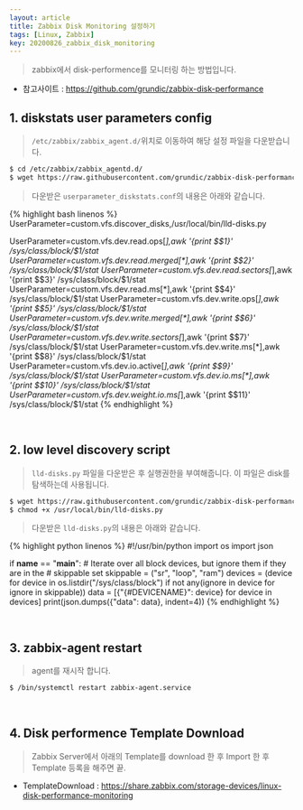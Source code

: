 ```yaml
---
layout: article
title: Zabbix Disk Monitoring 설정하기
tags: [Linux, Zabbix]
key: 20200826_zabbix_disk_monitoring
---
```


> zabbix에서 disk-performence를 모니터링 하는 방법입니다.

- 참고사이트 : <https://github.com/grundic/zabbix-disk-performance>

## 1. diskstats user parameters config

> `/etc/zabbix/zabbix_agent.d/`위치로 이동하여 해당 설정 파일을 다운받습니다.

``` bash
$ cd /etc/zabbix/zabbix_agentd.d/
$ wget https://raw.githubusercontent.com/grundic/zabbix-disk-performance/master/userparameter_diskstats.conf -O /etc/zabbix/zabbix_agentd.d/userparameter_diskstats.conf
```
> 다운받은 `userparameter_diskstats.conf`의 내용은 아래와 같습니다.

{% highlight bash linenos %}
UserParameter=custom.vfs.discover_disks,/usr/local/bin/lld-disks.py

UserParameter=custom.vfs.dev.read.ops[*],awk '{print $$1}' /sys/class/block/$1/stat
UserParameter=custom.vfs.dev.read.merged[*],awk '{print $$2}' /sys/class/block/$1/stat
UserParameter=custom.vfs.dev.read.sectors[*],awk '{print $$3}' /sys/class/block/$1/stat
UserParameter=custom.vfs.dev.read.ms[*],awk '{print $$4}' /sys/class/block/$1/stat
UserParameter=custom.vfs.dev.write.ops[*],awk '{print $$5}' /sys/class/block/$1/stat
UserParameter=custom.vfs.dev.write.merged[*],awk '{print $$6}' /sys/class/block/$1/stat
UserParameter=custom.vfs.dev.write.sectors[*],awk '{print $$7}' /sys/class/block/$1/stat
UserParameter=custom.vfs.dev.write.ms[*],awk '{print $$8}' /sys/class/block/$1/stat
UserParameter=custom.vfs.dev.io.active[*],awk '{print $$9}' /sys/class/block/$1/stat
UserParameter=custom.vfs.dev.io.ms[*],awk '{print $$10}' /sys/class/block/$1/stat
UserParameter=custom.vfs.dev.weight.io.ms[*],awk '{print $$11}' /sys/class/block/$1/stat
{% endhighlight %}

<br>

## 2. low level discovery script

> `lld-disks.py` 파일을 다운받은 후 실행권한을 부여해줍니다. 이 파일은 disk를 탐색하는데 사용됩니다.

```bash
$ wget https://raw.githubusercontent.com/grundic/zabbix-disk-performance/master/lld-disks.py -O /usr/local/bin/lld-disks.py
$ chmod +x /usr/local/bin/lld-disks.py
```

> 다운받은 `lld-disks.py`의 내용은 아래와 같습니다.

{% highlight python linenos %}
#!/usr/bin/python
import os
import json

if __name__ == "__main__":
    # Iterate over all block devices, but ignore them if they are in the
    # skippable set
    skippable = ("sr", "loop", "ram")
    devices = (device for device in os.listdir("/sys/class/block")
               if not any(ignore in device for ignore in skippable))
    data = [{"{#DEVICENAME}": device} for device in devices]
    print(json.dumps({"data": data}, indent=4))
{% endhighlight %}  

<br>

## 3. zabbix-agent restart

> agent를 재시작 합니다.

```bash
$ /bin/systemctl restart zabbix-agent.service
```

<br>

## 4. Disk performence Template Download

> Zabbix Server에서 아래의 Template를 download 한 후 Import 한 후 Template 등록을 해주면 끝.

- TemplateDownload : <https://share.zabbix.com/storage-devices/linux-disk-performance-monitoring>
